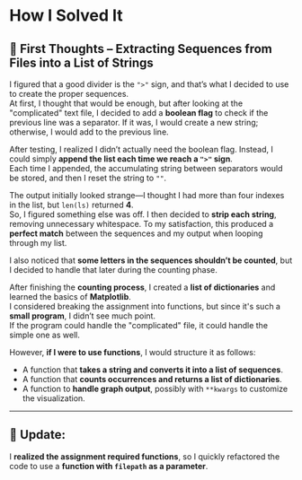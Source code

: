 # How I Solved It

## 🧠 First Thoughts – Extracting Sequences from Files into a List of Strings  

I figured that a good divider is the `">"` sign, and that’s what I decided to use to create the proper sequences.  
At first, I thought that would be enough, but after looking at the "complicated" text file, I decided to add a **boolean flag** to check if the previous line was a separator. If it was, I would create a new string; otherwise, I would add to the previous line.  

After testing, I realized I didn’t actually need the boolean flag. Instead, I could simply **append the list each time we reach a `">"` sign**.  
Each time I appended, the accumulating string between separators would be stored, and then I reset the string to `""`.  

The output initially looked strange—I thought I had more than four indexes in the list, but `len(ls)` returned **4**.  
So, I figured something else was off. I then decided to **strip each string**, removing unnecessary whitespace. To my satisfaction, this produced a **perfect match** between the sequences and my output when looping through my list.  

I also noticed that **some letters in the sequences shouldn’t be counted**, but I decided to handle that later during the counting phase.  

After finishing the **counting process**, I created a **list of dictionaries** and learned the basics of **Matplotlib**.  
I considered breaking the assignment into functions, but since it's such a **small program**, I didn’t see much point.  
If the program could handle the "complicated" file, it could handle the simple one as well.  

However, **if I were to use functions**, I would structure it as follows:  
- A function that **takes a string and converts it into a list of sequences**.  
- A function that **counts occurrences and returns a list of dictionaries**.  
- A function to **handle graph output**, possibly with `**kwargs` to customize the visualization.  

---

## 🔄 Update:  
I **realized the assignment required functions**, so I quickly refactored the code to use a **function with `filepath` as a parameter**.  

